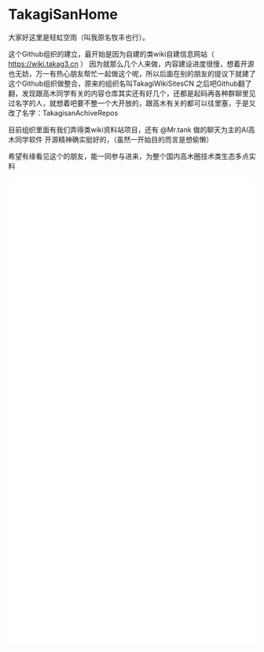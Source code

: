 # TakagiSanHome

大家好这里是轻虹空雨（叫我原名牧丰也行）。

这个Github组织的建立，最开始是因为自建的类wiki自建信息网站（ https://wiki.takag3.cn ） 因为就那么几个人来做，内容建设进度很慢，想着开源也无妨，万一有热心朋友帮忙一起做这个呢，所以后面在别的朋友的提议下就建了这个Github组织做整合，原来的组织名叫TakagiWikiSitesCN
之后吧Github翻了翻，发现跟高木同学有关的内容仓库其实还有好几个，还都是起码再各种群聊里见过名字的人，就想着吧要不整一个大开放的，跟高木有关的都可以往里塞，于是又改了名字：TakagisanAchiveRepos


目前组织里面有我们弄得类wiki资料站项目，还有 @Mr.tank 做的聊天为主的AI高木同学软件
开源精神确实挺好的，（虽然一开始目的而言是想偷懒）

希望有缘看见这个的朋友，能一同参与进来，为整个国内高木圈技术类生态多点实料

![Metrics](/github-metrics.svg)
